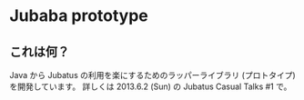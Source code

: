 Jubaba prototype
================

これは何？
----------

Java から Jubatus の利用を楽にするためのラッパーライブラリ (プロトタイプ) を開発しています。
詳しくは 2013.6.2 (Sun) の Jubatus Casual Talks #1 で。
